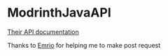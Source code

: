 # ModrinthJavaAPI

[Their API documentation](https://github.com/modrinth/labrinth/wiki/API-Documentation)

Thanks to [Emrio](https://github.com/TheEmrio) for helping me to make post request